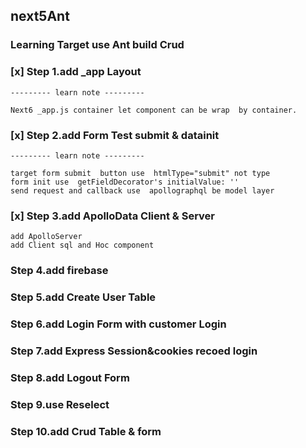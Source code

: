 ## next5Ant
### Learning Target use Ant build  Crud 

### [x] Step 1.add _app Layout   
```
--------- learn note ---------

Next6 _app.js container let component can be wrap  by container.

```

### [x] Step 2.add Form Test submit  & datainit

```
--------- learn note ---------

target form submit  button use  htmlType="submit" not type
form init use  getFieldDecorator's initialValue: ''
send request and callback use  apollographql be model layer

```


### [x] Step 3.add ApolloData Client & Server

```
add ApolloServer 
add Client sql and Hoc component 

```

### Step 4.add firebase 
### Step 5.add Create User Table
### Step 6.add Login Form with customer Login
### Step 7.add Express Session&cookies recoed login
### Step 8.add Logout Form 
### Step 9.use Reselect 
### Step 10.add Crud Table & form

